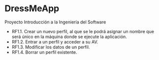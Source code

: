 # DressMeApp
Proyecto Introducción a la Ingeniería del Software
- RF1.1. Crear un nuevo perfil, al que se le podrá asignar un nombre que será único en la máquina donde se ejecute la aplicación.
- RF1.2. Entrar a un perfil y acceder a su AV.
- RF1.3. Modificar los datos de un perfil.
- RF1.4. Borrar un perfil existente.
